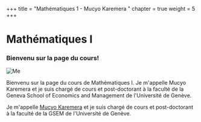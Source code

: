 +++
title = "Mathématiques 1 - Mucyo Karemera "
chapter = true
weight = 5
+++

# Mathématiques I 

<!-- to make emoji, just check the code here https://www.webfx.com/tools/emoji-cheat-sheet/
:smile:  :scream:
-->

### Bienvenu sur la page du cours! 

![Me](https://smac-group.com/images/mucyo3.jpg?width=10pc)


<div style="text-align: left">
Bienvenu sur la page du cours de Mathématiques I. Je m'appelle Mucyo Karemera et je suis chargé de cours et post-doctorant à la faculté de la Geneva School of Economics and Management de l'Université de Genève.
</div> 



Je m'appelle [Mucyo Karemera](https://www.unige.ch/gsem/fr/recherche/corps-professoral/chercheurs/mucyo-karemera/) et je suis chargé de cours et post-doctorant à la faculté de la GSEM de l'Université de Genève. 

<!--
Je vous souhaite unejoyeuse exploration mathématique!! 
![Alt Text](https://media.giphy.com/media/AbRKcX53jhSFO/giphy.gif?height=300px&width=300px)
-->

